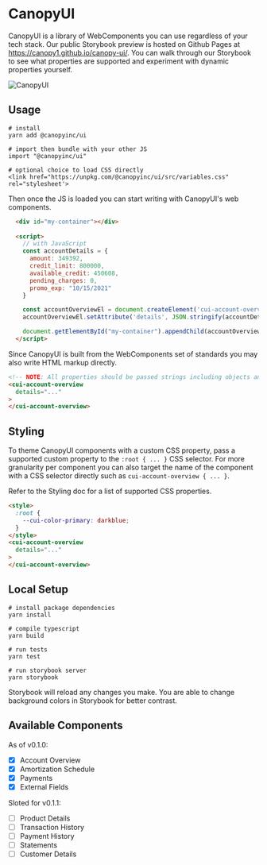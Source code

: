 # CanopyUI

CanopyUI is a library of WebComponents you can use regardless of your tech stack. Our public
Storybook preview is hosted on Github Pages at https://canopy1.github.io/canopy-ui/. You can walk
through our Storybook to see what properties are supported and experiment with dynamic properties
yourself.

![CanopyUI](https://user-images.githubusercontent.com/1096881/110418148-98923f80-805c-11eb-9c70-0654ed0eae00.png)

## Usage

```
# install
yarn add @canopyinc/ui

# import then bundle with your other JS
import "@canopyinc/ui"

# optional choice to load CSS directly
<link href="https://unpkg.com/@canopyinc/ui/src/variables.css" rel="stylesheet'>
```

Then once the JS is loaded you can start writing with CanopyUI's web components.

```html
  <div id="my-container"></div>
  
  <script>
    // with JavaScript
    const accountDetails = {
      amount: 349392,
      credit_limit: 800000,
      available_credit: 450608,
      pending_charges: 0,
      promo_exp: "10/15/2021"
    }

    const accountOverviewEl = document.createElement('cui-account-overview');
    accountOverviewEl.setAttribute('details', JSON.stringify(accountDetails));

    document.getElementById("my-container").appendChild(accountOverviewEl);
  </script>
```

Since CanopyUI is built from the WebComponents set of standards you may also write HTML markup
directly.

```html
<!-- NOTE: All properties should be passed strings including objects and arrays. -->
<cui-account-overview
  details="..."
>
</cui-account-overview>
```

## Styling

To theme CanopyUI components with a custom CSS property, pass a supported custom property to the
`:root { ... }` CSS selector. For more granularity per component you can also target the name of the
component with a CSS selector directly such as `cui-account-overview { ... }`.

Refer to the Styling doc for a list of supported CSS properties.

```html
<style>
  :root {
    --cui-color-primary: darkblue;
  }
</style>
<cui-account-overview
  details="..."
>
</cui-account-overview>
```

## Local Setup

```
# install package dependencies
yarn install

# compile typescript
yarn build

# run tests
yarn test

# run storybook server
yarn storybook
```

Storybook will reload any changes you make. You are able to change background colors in Storybook
for better contrast.

## Available Components

As of v0.1.0:

- [x] Account Overview
- [x] Amortization Schedule
- [x] Payments
- [x] External Fields

Sloted for v0.1.1:

- [ ] Product Details
- [ ] Transaction History
- [ ] Payment History
- [ ] Statements
- [ ] Customer Details
